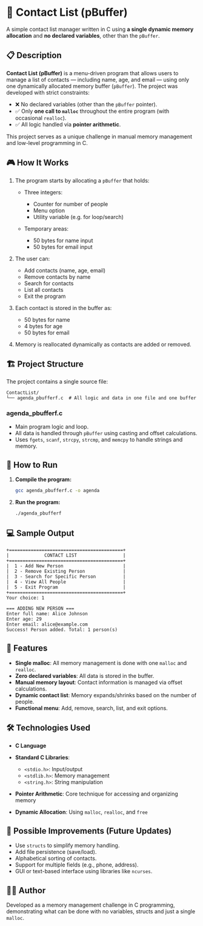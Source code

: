 # 📒 Contact List (pBuffer)

A simple contact list manager written in C using **a single dynamic memory allocation** and **no declared variables**, other than the `pBuffer`.

## 📋 Description

**Contact List (pBuffer)** is a menu-driven program that allows users to manage a list of contacts — including name, age, and email — using only one dynamically allocated memory buffer (`pBuffer`). The project was developed with strict constraints:

* ❌ No declared variables (other than the `pBuffer` pointer).
* ✅ Only **one call to `malloc`** throughout the entire program (with occasional `realloc`).
* ✅ All logic handled via **pointer arithmetic**.

This project serves as a unique challenge in manual memory management and low-level programming in C.

## 🎮 How It Works

1. The program starts by allocating a `pBuffer` that holds:

   * Three integers:

     * Counter for number of people
     * Menu option
     * Utility variable (e.g. for loop/search)
   * Temporary areas:

     * 50 bytes for name input
     * 50 bytes for email input
2. The user can:

   * Add contacts (name, age, email)
   * Remove contacts by name
   * Search for contacts
   * List all contacts
   * Exit the program
3. Each contact is stored in the buffer as:

   * 50 bytes for name
   * 4 bytes for age
   * 50 bytes for email
4. Memory is reallocated dynamically as contacts are added or removed.

## 🏗️ Project Structure

The project contains a single source file:

```
ContactList/
└── agenda_pbufferf.c  # All logic and data in one file and one buffer
```

### agenda\_pbufferf.c

* Main program logic and loop.
* All data is handled through `pBuffer` using casting and offset calculations.
* Uses `fgets`, `scanf`, `strcpy`, `strcmp`, and `memcpy` to handle strings and memory.

## 🚀 How to Run

1. **Compile the program:**

   ```bash
   gcc agenda_pbufferf.c -o agenda
   ```

2. **Run the program:**

   ```bash
   ./agenda_pbufferf
   ```

## 💻 Sample Output

```
+==========================================+
|             CONTACT LIST                 |
+==========================================+
|  1 - Add New Person                      |
|  2 - Remove Existing Person              |
|  3 - Search for Specific Person          |
|  4 - View All People                     |
|  5 - Exit Program                        |
+==========================================+
Your choice: 1

=== ADDING NEW PERSON ===
Enter full name: Alice Johnson
Enter age: 29
Enter email: alice@example.com
Success! Person added. Total: 1 person(s)
```

## 🎲 Features

* **Single malloc**: All memory management is done with one `malloc` and `realloc`.
* **Zero declared variables**: All data is stored in the buffer.
* **Manual memory layout**: Contact information is managed via offset calculations.
* **Dynamic contact list**: Memory expands/shrinks based on the number of people.
* **Functional menu**: Add, remove, search, list, and exit options.

## 🛠️ Technologies Used

* **C Language**
* **Standard C Libraries**:

  * `<stdio.h>`: Input/output
  * `<stdlib.h>`: Memory management
  * `<string.h>`: String manipulation
* **Pointer Arithmetic**: Core technique for accessing and organizing memory
* **Dynamic Allocation**: Using `malloc`, `realloc`, and `free`

## 📝 Possible Improvements (Future Updates)

* Use `structs` to simplify memory handling.
* Add file persistence (save/load).
* Alphabetical sorting of contacts.
* Support for multiple fields (e.g., phone, address).
* GUI or text-based interface using libraries like `ncurses`.

## 👩‍💻 Author

Developed as a memory management challenge in C programming, demonstrating what can be done with no variables, structs and just a single `malloc`.
